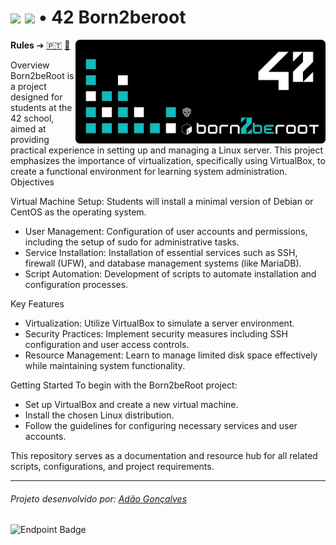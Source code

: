 # <a href="#" style="pointer-events: none;"> <img src="https://img.shields.io/badge/status-In_Progress-success?color=black&style=flat-square"/></a> <a href="https://github.com/AdaoG0n" style="pointer-events: none;"> <img src="https://img.shields.io/badge/Follow-me?color=%2312bab9&style=flat-square"/></a> • 42 Born2beroot 

 <a href="#" style="pointer-events: none;">
 <img align="right" src="https://github.com/AdaoG0n/AdaoG0n/blob/main/assests/born2beroot.png" width="400"/>
 </a>
 
**Rules** ➔ [🇵🇹](https://github.com/AdaoG0n/42_Born2beroot/blob/main/WHATtoDOpt.md) [🏴󠁧󠁢󠁥󠁮󠁧󠁿](https://github.com/AdaoG0n/42_Born2beroot/blob/main/WHATtoDO_eng.md) 

Overview
Born2beRoot is a project designed for students at the 42 school, aimed at providing practical experience in setting up and managing a Linux server. This project emphasizes the importance of virtualization, specifically using VirtualBox, to create a functional environment for learning system administration. Objectives

Virtual Machine Setup: Students will install a minimal version of Debian or CentOS as the operating system.
* User Management: Configuration of user accounts and permissions, including the setup of sudo for administrative tasks.
* Service Installation: Installation of essential services such as SSH, firewall (UFW), and database management systems (like MariaDB).
* Script Automation: Development of scripts to automate installation and configuration processes.

Key Features

* Virtualization: Utilize VirtualBox to simulate a server environment.
* Security Practices: Implement security measures including SSH configuration and user access controls.
* Resource Management: Learn to manage limited disk space effectively while maintaining system functionality.

Getting Started
To begin with the Born2beRoot project:

* Set up VirtualBox and create a new virtual machine.
* Install the chosen Linux distribution.
* Follow the guidelines for configuring necessary services and user accounts.

This repository serves as a documentation and resource hub for all related scripts, configurations, and project requirements.

---
###### Projeto desenvolvido por: [Adão Gonçalves](https://github.com/AdaoG0n)

![Endpoint Badge](https://img.shields.io/endpoint?url=https%3A%2F%2Fhits.dwyl.com%2FAdaoG0n%2F42_Born2beroot.json&style=flat-square&labelColor=black&color=blue)

